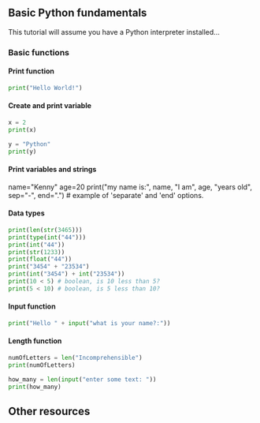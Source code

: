 ## Basic Python fundamentals

This tutorial will assume you have a Python interpreter installed...

### Basic functions

#### Print function
```python
print("Hello World!")
```

#### Create and print variable
```python
x = 2
print(x)

y = "Python"
print(y)
```
#### Print variables and strings
name="Kenny"
age=20
print("my name is:", name, "I am", age, "years old", sep="-", end=".") # example of 'separate' and 'end' options.

#### Data types
```python
print(len(str(3465)))
print(type(int("44")))
print(int("44"))
print(str(1233))
print(float("44"))
print("3454" + "23534") 
print(int("3454") + int("23534"))
print(10 < 5) # boolean, is 10 less than 5? 
print(5 < 10) # boolean, is 5 less than 10?
```
#### Input function
```python
print("Hello " + input("what is your name?:"))
```

#### Length function
```python
numOfLetters = len("Incomprehensible")
print(numOfLetters)

how_many = len(input("enter some text: "))
print(how_many)
```


## Other resources




